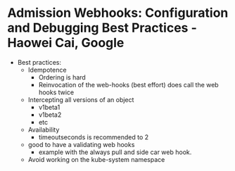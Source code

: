 # Admission Webhooks: Configuration and Debugging Best Practices - Haowei Cai, Google
- Best practices:
  - Idempotence
     - Ordering is hard
     - Reinvocation of the web-hooks (best effort) does call the web hooks twice
  - Intercepting all versions of an object
     - v1beta1
     - v1beta2
     - etc
  - Availability 
     - timeoutseconds is recommended to 2
  - good to have a validating web hooks
      - example with the always pull and side car web hook.
  - Avoid working on the kube-system namespace
